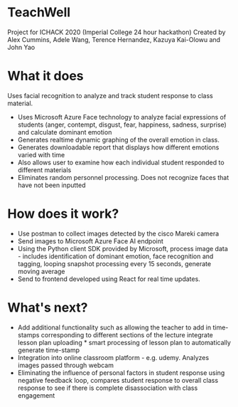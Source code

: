 # TeachWell

Project for ICHACK 2020 (Imperial College 24 hour hackathon)
Created by Alex Cummins, Adele Wang, Terence Hernandez, Kazuya Kai-Olowu and John Yao

# What it does

Uses facial recognition to analyze and track student response to class material.

* Uses Microsoft Azure Face technology to analyze facial expressions of students (anger, contempt, disgust, fear, happiness, sadness, surprise) and calculate dominant emotion
* Generates realtime dynamic graphing of the overall emotion in class.
* Generates downloadable report that displays how different emotions varied with time
* Also allows user to examine how each individual student responded to different materials
* Eliminates random personnel processing. Does not recognize faces that have not been inputted

# How does it work?


* Use postman to collect images detected by the cisco Mareki camera
* Send images to Microsoft Azure Face AI endpoint
* Using the Python client SDK provided by Microsoft, process image data - includes identification of dominant emotion, face recognition and tagging, looping snapshot processing every 15 seconds, generate moving average
* Send to frontend developed using React for real time updates.

# What's next?


* Add additional functionality such as allowing the teacher to add in time-stamps corresponding to different sections of the lecture integrate lesson plan uploading * smart processing of lesson plan to automatically generate time-stamp
* Integration into online classroom platform - e.g. udemy. Analyzes images passed through webcam
* Eliminating the influence of personal factors in student response using negative feedback loop, compares student response to overall class response to see if there is complete disassociation with class engagement

